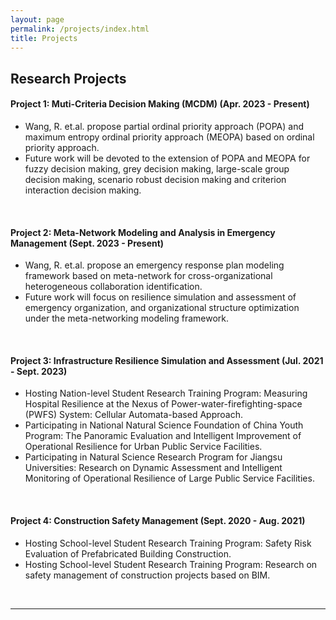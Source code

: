 ```yaml
---
layout: page
permalink: /projects/index.html
title: Projects
---
```


## Research Projects


#### Project 1: Muti-Criteria Decision Making (MCDM) (Apr. 2023 - Present)

- Wang, R. et.al. propose partial ordinal priority approach (POPA) and maximum entropy ordinal priority approach (MEOPA) based on ordinal priority approach.
- Future work will be devoted to the extension of POPA and MEOPA for fuzzy decision making, grey decision making, large-scale group decision making, scenario robust decision making and criterion interaction decision making. 
<br>

#### Project 2: Meta-Network Modeling and Analysis in Emergency Management (Sept. 2023 - Present)

- Wang, R. et.al. propose an emergency response plan modeling framework based on meta-network for cross-organizational heterogeneous collaboration identification.
- Future work will focus on resilience simulation and assessment of emergency organization, and organizational structure optimization under the meta-networking modeling framework.  
<br>

#### Project 3: Infrastructure Resilience Simulation and Assessment (Jul. 2021 - Sept. 2023)

- Hosting Nation-level Student Research Training Program: Measuring Hospital Resilience at the Nexus of Power-water-firefighting-space (PWFS) System: Cellular Automata-based Approach.
- Participating in National Natural Science Foundation of China Youth Program: The Panoramic Evaluation and Intelligent Improvement of Operational Resilience for Urban Public Service Facilities.
- Participating in Natural Science Research Program for Jiangsu Universities: Research on Dynamic Assessment and Intelligent Monitoring of Operational Resilience of Large Public Service Facilities.
<br>


#### Project 4: Construction Safety Management (Sept. 2020 - Aug. 2021)

- Hosting School-level Student Research Training Program: Safety Risk Evaluation of Prefabricated Building Construction.
- Hosting School-level Student Research Training Program: Research on safety management of construction projects based on BIM.
<br>

---
